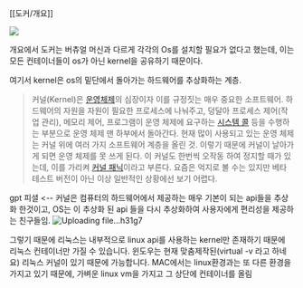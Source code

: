  [[도커/개요]]


![](https://i.imgur.com/YcjCxzj.png)

개요에서 도커는 버츄얼 머신과 다르게 각각의 Os를 설치할 필요가 없다고 했는데, 이는 모든 컨테이너들이 os가 아닌 kernel을 공유하기 때문이다.


여기서 kernel은 os의 밑단에서 돌아가는 하드웨어를 추상화하는 계층.

>커널(Kernel)은 [운영체제](https://namu.wiki/w/%EC%9A%B4%EC%98%81%EC%B2%B4%EC%A0%9C "운영체제")의 심장이자 이를 규정짓는 매우 중요한 소프트웨어. 하드웨어의 자원을 자원이 필요한 프로세스에 나눠주고, 덩달아 프로세스 제어(작업 관리), 메모리 제어, 프로그램이 운영 체제에 요구하는 [시스템 콜](https://namu.wiki/w/%EC%8B%9C%EC%8A%A4%ED%85%9C%20%EC%BD%9C "시스템 콜") 등을 수행하는 부분으로 운영 체제 맨 하부에서 돌아간다. 현재 많이 사용되고 있는 운영 체제는 커널 위에 여러 가지 소프트웨어 계층을 올린 것. 이렇기 때문에 커널이 날아가게 되면 운영 체제를 못 쓰게 된다. 이 커널도 한번씩 오작동 하여 정지할 때가 있는데, 이를 가리켜 [커널 패닉](https://namu.wiki/w/%EC%BB%A4%EB%84%90%20%ED%8C%A8%EB%8B%89 "커널 패닉")이라고 부른다. 요즘은 억지로 볼 수는 있지만 베타 테스트 버전이 아닌 이상 일반적인 상황에선 보기 어렵다.

gpt 피셜 <-- 커널은 컴퓨터의 하드웨어에서 제공하는 매우 기본이 되는 api들을 추상화 한것이고,
OS는 이 추상화 된 api 들을 다시 추상화하여 사용자에게 편리성을 제공하는 친구들임.
![Uploading file...h31g7]()

그렇기 때문에 리눅스는 내부적으로 linux api를 사용하는 kernel만 존재하기 때문에 리눅스 컨테이너만 가질 수 있습니다. 
윈도우는 현재 맞춤제작된(virtual -v 라고 하네요) 리눅스 커널이 있기 때문에 가능합니다.
MAC에서는 linux환경과는 또 다른 환경을 가지고 있기 때문에, 가벼운 linux vm을 가지고 그 상단에 컨테이너를 올림


